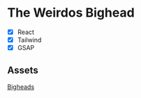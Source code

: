# The Weirdos Bighead

- [x] React
- [x] Tailwind
- [x] GSAP

## Assets

[Bigheads](https://bigheads.io/)
